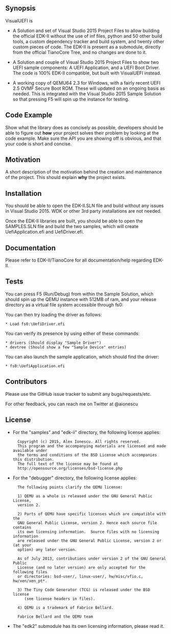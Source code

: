 ## Synopsis

VisualUEFI is 

* A Solution and set of Visual Studio 2015 Project Files to allow building the official EDK-II without the use of inf files, python and 50 other build tools, a custom dependency tracker and build system, and twenty other custom pieces of code.
  The EDK-II is present as a submodule, directly from the official TianoCore Tree, and no changes are done to it.

* A Solution and couple of Visual Studio 2015 Project Files to show two UEFI sample components: A UEFI Application, and a UEFI Boot Driver. The code is 100% EDK-II compatible, but built with VisualUEFI instead.

* A working copy of QEMU64 2.3 for Windows, with a fairly recent UEFI 2.5 OVMF Secure Boot ROM. These will updated on an ongoing basis as needed. This is integrated with the Visual Studio 2015 Sample Solution so that pressing F5 will spin up the instance for testing.

## Code Example

Show what the library does as concisely as possible, developers should be able to figure out **how** your project solves their problem by looking at the code example. Make sure the API you are showing off is obvious, and that your code is short and concise.

## Motivation

A short description of the motivation behind the creation and maintenance of the project. This should explain **why** the project exists.

## Installation

You should be able to open the EDK-II.SLN file and build without any issues in Visual Studio 2015. WDK or other 3rd party installations are not needed.

Once the EDK-II libraries are built, you should be able to open the SAMPLES.SLN file and build the two samples, which will create UefiApplication.efi and UefiDriver.efi. 

## Documentation

Please refer to EDK-II/TianoCore for all documentation/help regarding EDK-II.

## Tests

You can press F5 (Run/Debug) from within the Sample Solution, which should spin up the QEMU instance with 512MB of ram, and your release directory as a virtual file system accessible through fs0:

You can then try loading the driver as follows:

	* Load fs0:\UefiDriver.efi

You can verify its presence by using either of these commands:

	* drivers (Should display "Sample Driver")
	* devtree (Should show a few "Sample Device" entries)

You can also launch the sample application, which should find the driver:

	* fs0:\UefiApplication.efi

## Contributors

Please use the GitHub issue tracker to submit any bugs/requests/etc.

For other feedback, you can reach me on Twitter at @aionescu

## License

* For the "samples" and "edk-ii" directory, the following license applies:

		Copyright (c) 2015, Alex Ionescu. All rights reserved.
		This program and the accompanying materials are licensed and made available under
		the terms and conditions of the BSD License which accompanies this distribution. 
		The full text of the license may be found at
		http://opensource.org/licenses/bsd-license.php

* For the "debugger" directory, the following license applies:

		The following points clarify the QEMU license:

		1) QEMU as a whole is released under the GNU General Public License,
		version 2.

		2) Parts of QEMU have specific licenses which are compatible with the
		GNU General Public License, version 2. Hence each source file contains
		its own licensing information.  Source files with no licensing information
		are released under the GNU General Public License, version 2 or (at your
		option) any later version.

		As of July 2013, contributions under version 2 of the GNU General Public
		License (and no later version) are only accepted for the following files
		or directories: bsd-user/, linux-user/, hw/misc/vfio.c, hw/xen/xen_pt*.

		3) The Tiny Code Generator (TCG) is released under the BSD license
		   (see license headers in files).

		4) QEMU is a trademark of Fabrice Bellard.

		Fabrice Bellard and the QEMU team

* The "edk2" submodule has its own licensing information, please read it.
